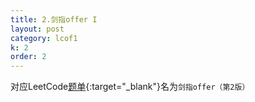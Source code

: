 ```yaml
---
title: 2.剑指offer I
layout: post
category: lcof1
k: 2
order: 2
---
```


对应LeetCode[题单](https://leetcode-cn.com/problemset/all/?page=1&listId=xb9nqhhg){:target="_blank"}名为`剑指offer（第2版）`

